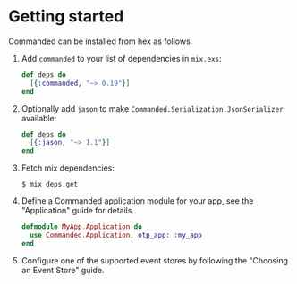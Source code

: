 # Getting started

Commanded can be installed from hex as follows.

1. Add `commanded` to your list of dependencies in `mix.exs`:

    ```elixir
    def deps do
      [{:commanded, "~> 0.19"}]
    end
    ```

2. Optionally add `jason` to make `Commanded.Serialization.JsonSerializer` available:

    ```elixir
    def deps do
      [{:jason, "~> 1.1"}]
    end
    ```

3. Fetch mix dependencies:

    ```console
    $ mix deps.get
    ```

4. Define a Commanded application module for your app, see the "Application" guide for details.

    ```elixir
    defmodule MyApp.Application do
      use Commanded.Application, otp_app: :my_app
    end
    ```

5. Configure one of the supported event stores by following the "Choosing an Event Store" guide.

